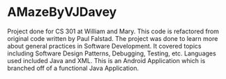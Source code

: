 AMazeByVJDavey
==============

Project done for CS 301 at William and Mary. This code is refactored from original code written by Paul Falstad.
The project was done to learn more about general practices in Software Development. It covered topics including Software Design Patterns, Debugging, Testing, etc. 
Languages used included Java and XML. This is an Android Application which is branched off of a functional Java Application. 
